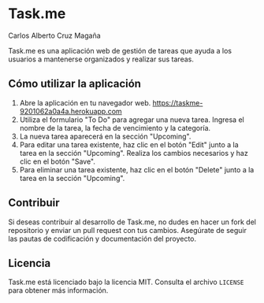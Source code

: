 # Task.me
Carlos Alberto Cruz Magaña

Task.me es una aplicación web de gestión de tareas que ayuda a los usuarios a mantenerse organizados y realizar sus tareas.

## Cómo utilizar la aplicación

1. Abre la aplicación en tu navegador web. https://taskme-9201062a0a4a.herokuapp.com
2. Utiliza el formulario "To Do" para agregar una nueva tarea. Ingresa el nombre de la tarea, la fecha de vencimiento y la categoría.
3. La nueva tarea aparecerá en la sección "Upcoming".
4. Para editar una tarea existente, haz clic en el botón "Edit" junto a la tarea en la sección "Upcoming". Realiza los cambios necesarios y haz clic en el botón "Save".
5. Para eliminar una tarea existente, haz clic en el botón "Delete" junto a la tarea en la sección "Upcoming".

## Contribuir

Si deseas contribuir al desarrollo de Task.me, no dudes en hacer un fork del repositorio y enviar un pull request con tus cambios. Asegúrate de seguir las pautas de codificación y documentación del proyecto.

## Licencia

Task.me está licenciado bajo la licencia MIT. Consulta el archivo `LICENSE` para obtener más información.

